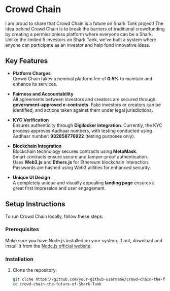 # Crowd Chain

I am proud to share that Crowd Chain is a future on Shark Tank project! The idea behind Crowd Chain is to break the barriers of traditional crowdfunding by creating a permissionless platform where everyone can be a Shark. Unlike the limited 5 investors on Shark Tank, we’ve built a system where anyone can participate as an investor and help fund innovative ideas.

## Key Features

- **Platform Charges**  
  Crowd Chain takes a nominal platform fee of **0.5%** to maintain and enhance its services.

- **Fairness and Accountability**  
  All agreements between investors and creators are secured through **government-approved e-contracts**. Fake investors or creators can be identified, and actions taken against them under legal jurisdictions.

- **KYC Verification**  
  Ensures authenticity through **Digilocker integration**. Currently, the KYC process approves Aadhaar numbers, with testing conducted using Aadhaar number: **932858776922** (testing purposes only).

- **Blockchain Integration**  
  Blockchain technology secures contracts using **MetaMask**.  
  Smart contracts ensure secure and tamper-proof authentication.  
  Uses **Web3.js** and **Ethers.js** for Ethereum blockchain interaction.  
  Passwords are hashed using Web3 utilities for enhanced security.

- **Unique UI Design**  
  A completely unique and visually appealing **landing page** ensures a great first impression and user engagement.

## Setup Instructions

To run Crowd Chain locally, follow these steps:

### Prerequisites

Make sure you have Node.js installed on your system. If not, download and install it from the [Node.js official website](https://nodejs.org).

### Installation

1. Clone the repository:

   ```bash
   git clone https://github.com/your-github-username/crowd-chain-the-future-of-Shark-Tank.git
   cd crowd-chain-the-future-of-Shark-Tank
